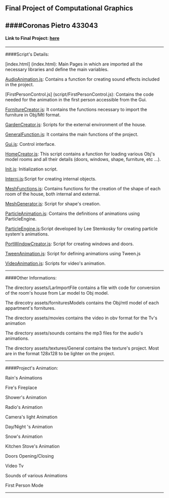 Final Project of Computational Graphics
---------------------------------------

####Coronas Pietro
433043
---------------------------------------

#### Link to Final Project: [here](http://PCoronas90.github.io/final_project/index.html)
---------------------------------------

####Script's Details:

[index.html] (index.html): Main Pages in which are imported all the necessary libraries and define the main variables.

[AudioAnimation.js](script/AudioAnimation.js): Contains a function for creating sound effects included in the project.

[FirstPersonControl.js] (script/FirstPersonControl.js): Contains the code needed for the animation in the first person accessible from the Gui.

[FornitureCreator.js](scriptFornitureCreator.js/): It contains the functions necessary to import the furniture in Obj/Mtl format.

[GardenCreator.js](script/GardenCreator.js): Scripts for the external environment of the house.

[GeneralFunction.js](script/GeneralFunction.js): It contains the main functions of the project.

[Gui.js](script/Gui.js): Control interface.

[HomeCreator.js](script/HomeCreator.js): This script contains a function for loading various Obj's model rooms and all their details (doors, windows, shape, furniture, etc ...).

[Init.js](script/Init.js): Initialization script.

[Interni.js](script/Interni.js):Script for creating internal objects.

[MeshFunctions.js](script/MeshFunctions.js): Contains functions for the creation of the shape of each room of the house, both internal and external.

[MeshGenerator.js](script/MeshGenerator.js): Script for shape's creation.

[ParticleAnimation.js](script/ParticleAnimation.js): Contains the definitions of animations using ParticleEngine.

[ParticleEngine.js](script/ParticleEngine.js):Script developed by Lee Stemkosky for creating  particle system's animations. 

[PortWindowCreator.js](script/PortWindowCreator.js): Script for creating windows and doors.
 
[TweenAnimation.js](script/TweenAnimation.js): Script for defining animations using Tween.js

[VideoAnimation.js](script/VideoAnimation.js):  Scripts for video's animation.

----------------------------------------
####Other Informations:

The directory assets/LarImportFile contains a file with code for conversion of the room's house from Lar model to Obj model.

The direcotry assets/fornituresModels contains the Obj/mtl model of each appartment's fornitures.

The directory assets/movies contains the video in obv format for the Tv's animation

The directory assets/sounds contains the mp3 files for the audio's animations.

The directory assets/textures/General contains the texture's project. Most are in the format 128x128 to be lighter on the project.

---------------------------------------
####Project's Animation:

Rain's Animations

Fire's Fireplace

Shower's Animation

Radio's Animation

Camera's light Animation

Day/Night 's Animation

Snow's Animation

Kitchen Stove's Animation

Doors Opening/Closing

Video Tv

Sounds of various Animations

First Person Mode

-------------------------------------------------------------




